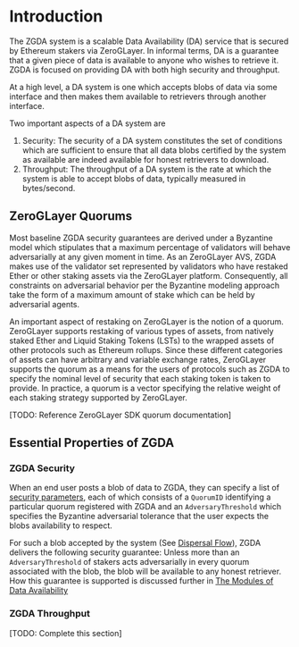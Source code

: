 # Introduction

The ZGDA system is a scalable Data Availability (DA) service that is secured by Ethereum stakers via ZeroGLayer. In informal terms, DA is a guarantee that a given piece of data is available to anyone who wishes to retrieve it. ZGDA is focused on providing DA with both high security and throughput. 

At a high level, a DA system is one which accepts blobs of data via some interface and then makes them available to retrievers through another interface. 

Two important aspects of a DA system are 
1. Security: The security of a DA system constitutes the set of conditions which are sufficient to ensure that all data blobs certified by the system as available are indeed available for honest retrievers to download. 
2. Throughput: The throughput of a DA system is the rate at which the system is able to accept blobs of data, typically measured in bytes/second. 

## ZeroGLayer Quorums

Most baseline ZGDA security guarantees are derived under a Byzantine model which stipulates that a maximum percentage of validators will behave adversarially at any given moment in time. As an ZeroGLayer AVS, ZGDA makes use of the validator set represented by  validators who have restaked Ether or other staking assets via the ZeroGLayer platform. Consequently, all constraints on adversarial behavior per the Byzantine modeling approach take the form of a maximum amount of stake which can be held by adversarial agents. 

An important aspect of restaking on ZeroGLayer is the notion of a quorum. ZeroGLayer supports restaking of various types of assets, from natively staked Ether and Liquid Staking Tokens (LSTs) to the wrapped assets of other protocols such as Ethereum rollups. Since these different categories of assets can have arbitrary and variable exchange rates, ZeroGLayer supports the quorum as a means for the users of protocols such as ZGDA to specify the nominal level of security that each staking token is taken to provide. In practice, a quorum is a vector specifying the relative weight of each staking strategy supported by ZeroGLayer. 

[TODO: Reference ZeroGLayer SDK quorum documentation]

## Essential Properties of ZGDA

### ZGDA Security

When an end user posts a blob of data to ZGDA, they can specify a list of [security parameters](./data-model.md#quorum-information), each of which consists of a `QuorumID` identifying a particular quorum registered with ZGDA and an `AdversaryThreshold` which specifies the Byzantine adversarial tolerance that the user expects the blobs availability to respect. 

For such a blob accepted by the system (See [Dispersal Flow](./flows/dispersal.md)), ZGDA delivers the following security guarantee: Unless more than an `AdversaryThreshold` of stakers acts adversarially in every quorum associated with the blob, the blob will be available to any honest retriever. How this guarantee is supported is discussed further in [The Modules of Data Availability](./protocol-modules/overview.md)

### ZGDA Throughput

[TODO: Complete this section]

